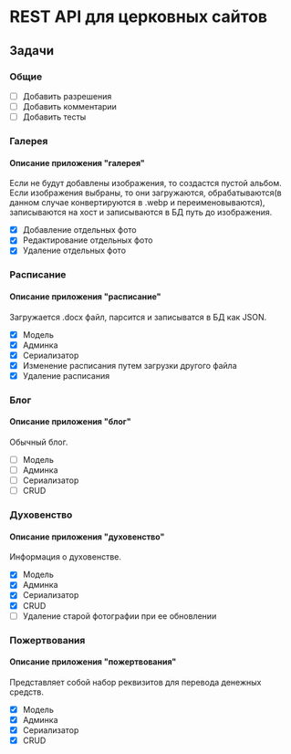 # REST API для церковных сайтов

## Задачи

### Общие

- [ ] Добавить разрешения
- [ ] Добавить комментарии
- [ ] Добавить тесты

### Галерея

#### Описание приложения "галерея"

Если не будут добавлены изображения, то создастся пустой альбом. Если изображения выбраны, то они загружаются, обрабатываются(в данном случае конвертируются в .webp и переименовываются), записываются на хост и записываются в БД путь до изображения.

- [x] Добавление отдельных фото
- [x] Редактирование отдельных фото
- [x] Удаление отдельных фото

### Расписание

#### Описание приложения "расписание"

Загружается .docx файл, парсится и записыватся в БД как JSON.

- [x] Модель
- [x] Админка
- [x] Сериализатор
- [x] Изменение расписания путем загрузки другого файла
- [x] Удаление расписания

### Блог

#### Описание приложения "блог"

Обычный блог.

- [ ] Модель
- [ ] Админка
- [ ] Сериализатор
- [ ] CRUD

### Духовенство

#### Описание приложения "духовенство"

Информация о духовенстве.

- [x] Модель
- [x] Админка
- [x] Сериализатор
- [x] CRUD
- [ ] Удаление старой фотографии при ее обновлении

### Пожертвования

#### Описание приложения "пожертвования"

Представляет собой набор реквизитов для перевода денежных средств.

- [x] Модель
- [x] Админка
- [x] Сериализатор
- [x] CRUD
